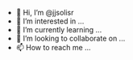 - 👋 Hi, I’m @jjsolisr
- 👀 I’m interested in ...
- 🌱 I’m currently learning ...
- 💞️ I’m looking to collaborate on ...
- 📫 How to reach me ...

<!---
jjsolisr/jjsolisr is a ✨ special ✨ repository because its `README.md` (this file) appears on your GitHub profile.
You can click the Preview link to take a look at your changes.
--->

